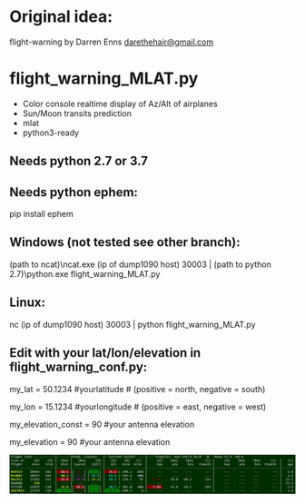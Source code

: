 # Original idea: 
flight-warning by Darren Enns <darethehair@gmail.com>

# flight_warning_MLAT.py

- Color console realtime display of Az/Alt of airplanes
- Sun/Moon transits prediction
- mlat
- python3-ready

## Needs python 2.7 or 3.7

## Needs python ephem:

pip install ephem

## Windows (not tested see other branch):

(path to ncat)\ncat.exe (ip of dump1090 host) 30003 | (path to python 2.7)\python.exe flight_warning_MLAT.py

## Linux:

nc (ip of dump1090 host) 30003 | python flight_warning_MLAT.py

## Edit with your lat/lon/elevation in flight_warning_conf.py:

my_lat = 50.1234 #yourlatitude # (positive = north, negative = south) 

my_lon = 15.1234 #yourlongitude # (positive = east, negative = west) 

my_elevation_const = 90 #your antenna elevation 

my_elevation = 90 #your antenna elevation 


![alt text](https://github.com/spink-al/flight-warning/blob/master/Capture.JPG)


